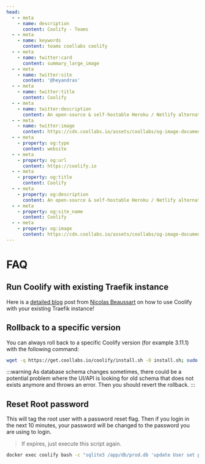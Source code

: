 ```yaml
---
head:
  - - meta
    - name: description
      content: Coolify - Teams
  - - meta
    - name: keywords
      content: teams coollabs coolify 
  - - meta
    - name: twitter:card
      content: summary_large_image
  - - meta
    - name: twitter:site
      content: '@heyandras'
  - - meta
    - name: twitter:title
      content: Coolify
  - - meta
    - name: twitter:description
      content: An open-source & self-hostable Heroku / Netlify alternative.
  - - meta
    - name: twitter:image
      content: https://cdn.coollabs.io/assets/coollabs/og-image-documentation.png
  - - meta
    - property: og:type
      content: website
  - - meta
    - property: og:url
      content: https://coolify.io
  - - meta
    - property: og:title
      content: Coolify
  - - meta
    - property: og:description
      content: An open-source & self-hostable Heroku / Netlify alternative.
  - - meta
    - property: og:site_name
      content: Coolify
  - - meta
    - property: og:image
      content: https://cdn.coollabs.io/assets/coollabs/og-image-documentation.png
---
```

# FAQ

## Run Coolify with existing Traefik instance

Here is a [detailed blog](https://beaussan.io/blog/coolify-into-existing-traefik) post from [Nicolas Beaussart](https://twitter.com/beaussan) on how to use Coolify with your existing Traefik instance!


## Rollback to a specific version
You can always roll back to a specific Coolify version (for example 3.11.1) with the following command:

```bash
wget -q https://get.coollabs.io/coolify/install.sh -O install.sh; sudo bash ./install.sh -fx 3.11.1 
```

:::warning
As database schema changes sometimes, there could be a potential problem where the UI/API is looking for old schema that does not exists anymore and throws an error. Then you should revert the rollback.
:::

## Reset Root password
This will tag the root user with a password reset flag. Then if you login in the
next 10 minutes, your password will be changed to the password you are using to
login.

> If expires, just execute this script again.

```bash
docker exec coolify bash -c "sqlite3 /app/db/prod.db 'update User set password=\"RESETME\", updatedAt=`date +%s%N|cut -b1-13` where id=0'"
```

